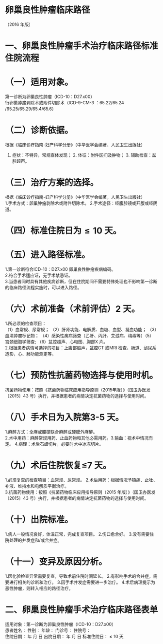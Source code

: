 # 卵巢良性肿瘤临床路径  
（2016 年版）  
# 一、卵巢良性肿瘤手术治疗临床路径标准住院流程  
# （一）适用对象。  
第一诊断为卵巢良性肿瘤（ICD-10：D27.x00）  
行卵巢肿瘤剥除术或附件切除术（ICD-9-CM-3 ：65.22/65.24 /65.25/65.29/65.4/65.6）  
# （二）诊断依据。  
根据《临床诊疗指南-妇产科学分册》（中华医学会编著，人民卫生出版社）  
1. 症状：不特异，常规查体发现； 2. 体征：附件区扪及肿物； 3. 辅助检查：盆腔超声。  
# （三）治疗方案的选择。  
根据《临床诊疗指南-妇产科学分册》（中华医学会编著，人民卫生出版社）  
1.手术方式：卵巢肿瘤剥除术或附件切除术。 2.手术途径：经腹腔镜或开腹或经阴道。  
# （四）标准住院日为${\leqslant}10$ 天。  
# （五）进入路径标准。  
1.第一诊断符合ICD-10：D27.x00 卵巢良性肿瘤疾病编码。  
2.符合手术适应证，无手术禁忌证。  
3.当患者同时具有其他疾病诊断，但在住院期间不需要特殊处理也不影响第一诊断的临床路径流程实施时，可以进入路径。  
# （六）术前准备（术前评估）2 天。  
1.所必须的检查项目：  
（1）血常规、尿常规； （2）肝肾功能、电解质、血糖、血型、凝血功能； （3）血清肿瘤标记物； （4）感染性疾病筛查（乙肝、丙肝、艾滋病、梅毒等）（5）宫颈细胞学筛查; （6）盆腔超声、心电图、胸部X 片。  
2.根据患者病情可选择的项目：上腹部超声，盆腔CT 或MRI 检查，肠道、泌尿系造影，心、肺功能测定等。  
# （七）预防性抗菌药物选择与使用时机。  
抗菌药物使用：按照《抗菌药物临床应用指导原则（2015年版）》（国卫办医发〔2015〕43 号）执行，并根据患者的病情决定抗菌药物的选择与使用时间。  
# （八）手术日为入院第3-5 天。  
1.麻醉方式：全麻或腰硬联合麻醉或硬膜外麻醉。  
2.术中用药：麻醉常规用药、止血药物和其他必需用药。3.输血：视术中情况而定。 4.病理：术后石蜡切片，必要时术中冰冻切片。  
# （九）术后住院恢复≤7 天。  
1.必须复查的检查项目：血常规、尿常规。 2.术后用药：根据情况予镇痛、止吐、补液、维持水和电解质平衡治疗。  
3.抗菌药物使用：按照《抗菌药物临床应用指导原则（2015 年版）》（国卫办医发〔2015〕43 号）执行，并根据患者的病情决定抗菌药物的选择与使用时间。  
# （十）出院标准。  
1.病人一般情况良好，体温正常，完成复查项目。 2.伤口愈合好。 3.没有需要住院处理的并发症和/或合并症。  
# （十一）变异及原因分析。  
1.因化验检查异常需要复查，导致术前住院时间延长。 2.有影响手术的合并症，需要进行相关的诊断和治疗。 3.因手术并发症需要进一步治疗。 4.术后病理提示为恶性肿瘤，则转入相应的路径治疗。  
# 二、卵巢良性肿瘤手术治疗临床路径表单  
适用对象：第一诊断为卵巢良性肿瘤（ICD-10：D27.x00）  
患者姓名：           性别：    年龄：    门诊号：       住院号：  
住院日期：   年  月  日    出院日期：   年  月   日     标准住院日：${\leqslant}10$ 天  
